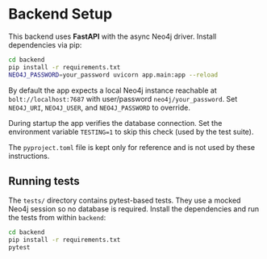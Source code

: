 # Backend Setup

This backend uses **FastAPI** with the async Neo4j driver. Install dependencies via pip:

```bash
cd backend
pip install -r requirements.txt
NEO4J_PASSWORD=your_password uvicorn app.main:app --reload
```

By default the app expects a local Neo4j instance reachable at `bolt://localhost:7687` with user/password `neo4j/your_password`. Set `NEO4J_URI`, `NEO4J_USER`, and `NEO4J_PASSWORD` to override.

During startup the app verifies the database connection. Set the environment variable `TESTING=1` to skip this check (used by the test suite).

The `pyproject.toml` file is kept only for reference and is not used by these instructions.


## Running tests

The `tests/` directory contains pytest-based tests. They use a mocked Neo4j session so no database is required. Install the dependencies and run the tests from within `backend`:

```bash
cd backend
pip install -r requirements.txt
pytest
```
